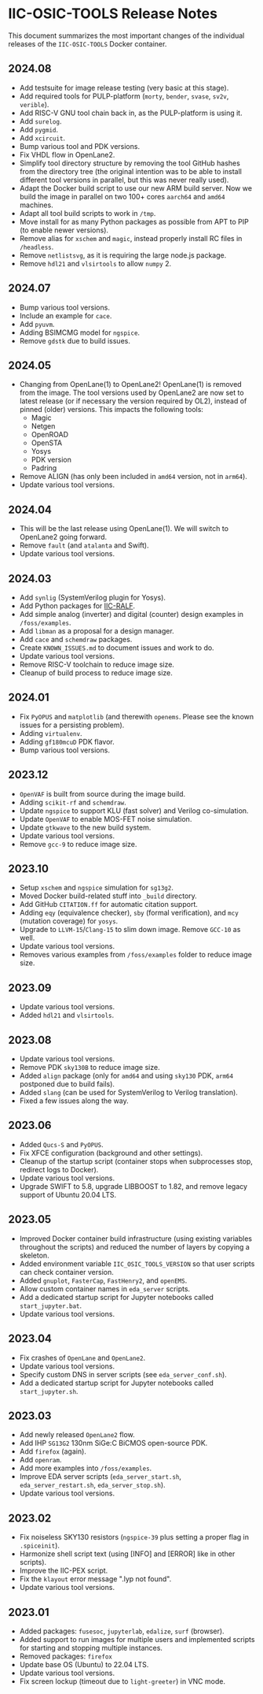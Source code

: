 # IIC-OSIC-TOOLS Release Notes

This document summarizes the most important changes of the individual releases of the `IIC-OSIC-TOOLS` Docker container.

## 2024.08

* Add testsuite for image release testing (very basic at this stage).
* Add required tools for PULP-platform (`morty`, `bender`, `svase`, `sv2v`, `verible`).
* Add RISC-V GNU tool chain back in, as the PULP-platform is using it.
* Add `surelog`.
* Add `pygmid`.
* Add `xcircuit`.
* Bump various tool and PDK versions.
* Fix VHDL flow in OpenLane2.
* Simplify tool directory structure by removing the tool GitHub hashes from the directory tree (the original intention was to be able to install different tool versions in parallel, but this was never really used).
* Adapt the Docker build script to use our new ARM build server. Now we build the image in parallel on two 100+ cores `aarch64` and `amd64` machines.
* Adapt all tool build scripts to work in `/tmp`.
* Move install for as many Python packages as possible from APT to PIP (to enable newer versions).
* Remove alias for `xschem` and `magic`, instead properly install RC files in `/headless`.
* Remove `netlistsvg`, as it is requiring the large node.js package.
* Remove `hdl21` and `vlsirtools` to allow `numpy` 2.

## 2024.07

* Bump various tool versions.
* Include an example for `cace`.
* Add `pyuvm`.
* Adding BSIMCMG model for `ngspice`.
* Remove `gdstk` due to build issues.

## 2024.05

* Changing from OpenLane(1) to OpenLane2! OpenLane(1) is removed from the image. The tool versions used by OpenLane2 are now set to latest release (or if necessary the version required by OL2), instead of pinned (older) versions. This impacts the following tools:
	* Magic
	* Netgen
	* OpenROAD
	* OpenSTA
	* Yosys
	* PDK version
	* Padring
* Remove ALIGN (has only been included in `amd64` version, not in `arm64`).
* Update various tool versions.

## 2024.04

* This will be the last release using OpenLane(1). We will switch to OpenLane2 going forward.
* Remove `fault` (and `atalanta` and Swift).
* Update various tool versions.

## 2024.03

* Add `synlig` (SystemVerilog plugin for Yosys).
* Add Python packages for [IIC-RALF](https://github.com/iic-jku/IIC-RALF).
* Add simple analog (inverter) and digital (counter) design examples in `/foss/examples`.
* Add `libman` as a proposal for a design manager.
* Add `cace` and `schemdraw` packages.
* Create `KNOWN_ISSUES.md` to document issues and work to do.
* Update various tool versions.
* Remove RISC-V toolchain to reduce image size.
* Cleanup of build process to reduce image size.

## 2024.01

* Fix `PyOPUS` and `matplotlib` (and therewith `openems`. Please see the known issues for a persisting problem).
* Adding `virtualenv`.
* Adding `gf180mcuD` PDK flavor.
* Bump various tool versions.

## 2023.12

* `OpenVAF` is built from source during the image build.
* Adding `scikit-rf` and `schemdraw`.
* Update `ngspice` to support KLU (fast solver) and Verilog co-simulation.
* Update `OpenVAF` to enable MOS-FET noise simulation.
* Update `gtkwave` to the new build system.
* Update various tool versions.
* Remove `gcc-9` to reduce image size.

## 2023.10

* Setup `xschem` and `ngspice` simulation for `sg13g2`.
* Moved Docker build-related stuff into `_build` directory.
* Add GitHub `CITATION.ff` for automatic citation support.
* Adding `eqy` (equivalence checker), `sby` (formal verification), and `mcy` (mutation coverage) for `yosys`.
* Upgrade to `LLVM-15`/`Clang-15` to slim down image. Remove `GCC-10` as well.
* Update various tool versions.
* Removes various examples from `/foss/examples` folder to reduce image size.

## 2023.09

* Update various tool versions.
* Added `hdl21` and `vlsirtools`.

## 2023.08

* Update various tool versions.
* Remove PDK `sky130B` to reduce image size.
* Added `align` package (only for `amd64` and using `sky130` PDK, `arm64` postponed due to build fails).
* Added `slang` (can be used for SystemVerilog to Verilog translation).
* Fixed a few issues along the way.

## 2023.06

* Added `Qucs-S` and `PyOPUS`.
* Fix XFCE configuration (background and other settings).
* Cleanup of the startup script (container stops when subprocesses stop, redirect logs to Docker).
* Update various tool versions.
* Upgrade SWIFT to 5.8, upgrade LIBBOOST to 1.82, and remove legacy support of Ubuntu 20.04 LTS.

## 2023.05

* Improved Docker container build infrastructure (using existing variables throughout the scripts) and reduced the number of layers by copying a skeleton.
* Added environment variable `IIC_OSIC_TOOLS_VERSION` so that user scripts can check container version.
* Added `gnuplot`, `FasterCap`, `FastHenry2`, and `openEMS`.
* Allow custom container names in `eda_server` scripts.
* Add a dedicated startup script for Jupyter notebooks called `start_jupyter.bat`.
* Update various tool versions.

## 2023.04

* Fix crashes of `OpenLane` and `OpenLane2`.
* Update various tool versions.
* Specify custom DNS in server scripts (see `eda_server_conf.sh`).
* Add a dedicated startup script for Jupyter notebooks called `start_jupyter.sh`.

## 2023.03

* Add newly released `OpenLane2` flow.
* Add IHP `SG13G2` 130nm SiGe:C BiCMOS open-source PDK.
* Add `firefox` (again).
* Add `openram`.
* Add more examples into `/foss/examples`.
* Improve EDA server scripts (`eda_server_start.sh`, `eda_server_restart.sh`, `eda_server_stop.sh`).
* Update various tool versions.

## 2023.02

* Fix noiseless SKY130 resistors (`ngspice-39` plus setting a proper flag in `.spiceinit`).
* Harmonize shell script text (using [INFO] and [ERROR] like in other scripts).
* Improve the IIC-PEX script.
* Fix the `klayout` error message ".lyp not found".
* Update various tool versions.

## 2023.01

* Added packages: `fusesoc`, `jupyterlab`, `edalize`, `surf` (browser).
* Added support to run images for multiple users and implemented scripts for starting and stopping multiple instances.
* Removed packages: `firefox`
* Update base OS (Ubuntu) to 22.04 LTS.
* Update various tool versions.
* Fix screen lockup (timeout due to `light-greeter`) in VNC mode.
